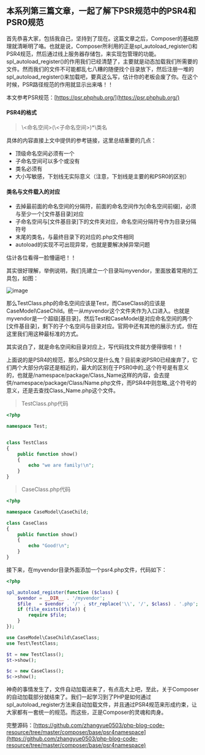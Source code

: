 ## 本系列第三篇文章，一起了解下PSR规范中的PSR4和PSR0规范

首先恭喜大家，包括我自己，坚持到了现在。这篇文章之后，Composer的基础原理就清晰明了咯。也就是说，Composer所利用的正是spl_autoload_register()和PSR4规范，然后通过线上服务器存储包，来实现包管理的功能。spl_autoload_register()的作用我们已经清楚了，主要就是动态加载我们所需要的文件。然而我们的文件不可能都乱七八糟的随便找个目录放下，然后注册一堆的spl_autoload_register()来加载吧，要真这么写，估计你的老板会废了你。在这个时候，PSR路径规范的作用就显示出来咯！！

本文参考PSR规范：[https://psr.phphub.org/](https://psr.phphub.org/)

#### PSR4的格式

> \\<命名空间>(\\<子命名空间>)*\\类名

具体的内容直接上文中提供的参考链接，这里总结重要的几点：

- 顶级命名空间必须有一个
- 子命名空间可以多个或没有
- 类名必须有
- 大小写敏感，下划线无实际意义（注意，下划线是主要的和PSR0的区别）

#### 类名与文件载入的对应

- 去掉最前面的命名空间的分隔符，前面的命名空间作为[命名空间前缀]，必须与至少一个[文件基目录]对应
- 子命名空间与[文件基目录]下的文件夹对应，命名空间分隔符号作为目录分隔符号
- 末尾的类名，与最终目录下的对应的.php文件相同
- autoload的实现不可出现异常，也就是要解决掉异常问题

估计各位看得一脸懵逼吧！！

其实很好理解，举例说明，我们先建立一个目录叫myvendor，里面放着常用的工具包，如图：

![image](https://mmbiz.qpic.cn/mmbiz_png/KMwYptRJicTylCHg9kexOI29Yia1wZia1wHLt6YvEW13qaAPqhIPlGNbM2vWLxOBBLnvicfsBvf8QDCvcYrX68LaibA/640?wx_fmt=png&wxfrom=5&wx_lazy=1&wx_co=1)

那么TestClass.php的命名空间应该是Test，而CaseClass的应该是CaseModel\\CaseChild。统一从myvendor这个文件夹作为入口进入。也就是myvendor是一个超级[基目录]，然后Test和CaseModel是对应命名空间的两个[文件基目录]，剩下的子个名空间与目录对应。官网中还有其他的展示方式，但在这里我们用这种最标准的方式。

其实说白了，就是命名空间和目录对应上，写代码找文件就方便得很啦！！

上面说的是PSR4的规范，那么PSR0又是什么鬼？目前来说PSR0已经废弃了，它们两个大部分内容还是相近的，最大的区别在于PSR0中的\_这个符号是有意义的，也就是/namespace/package/Class\_Name这样的内容，会去提供/namespace/package/Class/Name.php文件，而PSR4中则忽略\_这个符号的意义，还是去查找Class_Name.php这个文件。

> TestClass.php代码

```php
<?php

namespace Test;


class TestClass
{
    public function show()
    {
        echo "we are family!\n";
    }
}
```

> CaseClass.php代码

```php
<?php

namespace CaseModel\CaseChild;

class CaseClass
{
    public function show()
    {
        echo "Good!\n";
    }
}

```

接下来，在myvendor目录外面添加一个psr4.php文件，代码如下：

```php
<?php

spl_autoload_register(function ($class) {
    $vendor = __DIR__ . '/myvendor';
    $file   = $vendor . '/' . str_replace('\\', '/', $class) . '.php';
    if (file_exists($file)) {
        require $file;
    }
});

use CaseModel\CaseChild\CaseClass;
use Test\TestClass;

$t = new TestClass();
$t->show();

$c = new CaseClass();
$c->show();

```

神奇的事情发生了，文件自动加载进来了，有点高大上吧，至此，关于Composer的自动加载部分就结束了。我们一起学习到了PHP是如何通过spl_autoload_register方法来自动加载文件，并且通过PSR4规范来形成约束，让大家都有一套统一的规范。而这些，正是Composer的灵魂和肉身。

完整源码：[https://github.com/zhangyue0503/php-blog-code-resource/tree/master/composer/base/psr4namespace](https://github.com/zhangyue0503/php-blog-code-resource/tree/master/composer/base/psr4namespace)
